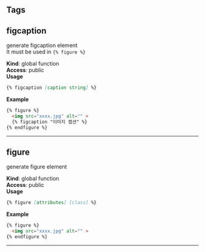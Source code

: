 ## Tags

<a name="figcaption"></a>

## figcaption
generate figcaption element <br>
It must be used in `{% figure %}`

**Kind**: global function  
**Access**: public  
**Usage**  
```markdown
{% figcaption [caption string] %}
```
**Example**  
```markdown
{% figure %}
  <img src="xxxx.jpg" alt="" >
  {% figcaption "이미지 캡션" %}
{% endfigure %}
```

* * *

<a name="figure"></a>

## figure
generate figure element

**Kind**: global function  
**Access**: public  
**Usage**  
```markdown
{% figure [attributes] [class] %}
```
**Example**  
```markdown
{% figure %}
  <img src="xxxx.jpg" alt="" >
{% endfigure %}
```

* * *
